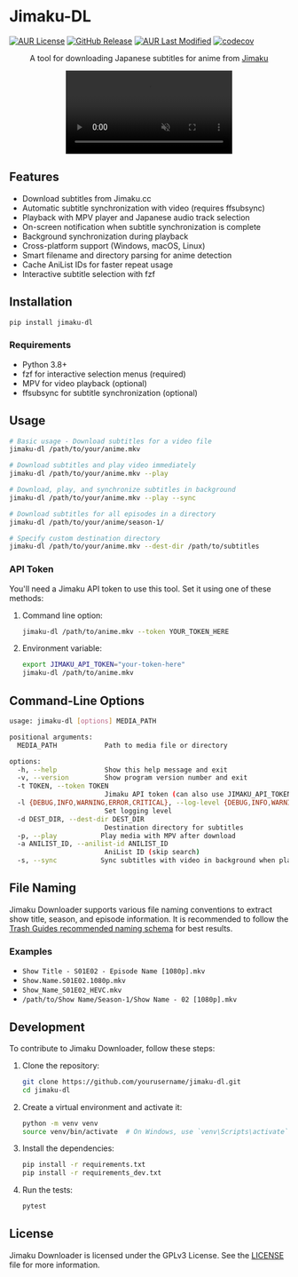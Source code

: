 # Jimaku-DL

<a href="">[![AUR License](https://img.shields.io/aur/license/python-jimaku-dl)](https://aur.archlinux.org/packages/python-jimaku-dl)</a>
<a href="">[![GitHub Release](https://img.shields.io/github/v/release/ksyasuda/jimaku-dl)](https://github.com/ksyasuda/jimaku-dl)</a>
<a href="">[![AUR Last Modified](https://img.shields.io/aur/last-modified/python-jimaku-dl)](https://aur.archlinux.org/packages/python-jimaku-dl)</a>
<a href="">[![codecov](https://codecov.io/gh/ksyasuda/jimaku-dl/graph/badge.svg?token=5S5NRSPVHT)](https://codecov.io/gh/ksyasuda/jimaku-dl)</a>

<div align="center">
  
A tool for downloading Japanese subtitles for anime from <a href="https://jimaku.cc" target="_blank" rel="noopener noreferrer">Jimaku</a>

<p>
  <video autoplay loop muted playsinline src="https://github.com/user-attachments/assets/6cf63a3e-f9a6-41e3-9351-d37a76d882e9" type="video/mp4">
  <img src="https://github.com/user-attachments/assets/f65d4e47-59f9-4cd1-be72-46a512af7fe1" alt="Jimaku-DL Demo">
</p>
   
</div>

## Features

- Download subtitles from Jimaku.cc
- Automatic subtitle synchronization with video (requires ffsubsync)
- Playback with MPV player and Japanese audio track selection
- On-screen notification when subtitle synchronization is complete
- Background synchronization during playback
- Cross-platform support (Windows, macOS, Linux)
- Smart filename and directory parsing for anime detection
- Cache AniList IDs for faster repeat usage
- Interactive subtitle selection with fzf

## Installation

```bash
pip install jimaku-dl
```

### Requirements

- Python 3.8+
- fzf for interactive selection menus (required)
- MPV for video playback (optional)
- ffsubsync for subtitle synchronization (optional)

## Usage

```bash
# Basic usage - Download subtitles for a video file
jimaku-dl /path/to/your/anime.mkv

# Download subtitles and play video immediately
jimaku-dl /path/to/your/anime.mkv --play

# Download, play, and synchronize subtitles in background
jimaku-dl /path/to/your/anime.mkv --play --sync

# Download subtitles for all episodes in a directory
jimaku-dl /path/to/your/anime/season-1/

# Specify custom destination directory
jimaku-dl /path/to/your/anime.mkv --dest-dir /path/to/subtitles
```

### API Token

You'll need a Jimaku API token to use this tool. Set it using one of these methods:

1. Command line option:

   ```bash
   jimaku-dl /path/to/anime.mkv --token YOUR_TOKEN_HERE
   ```

2. Environment variable:
   ```bash
   export JIMAKU_API_TOKEN="your-token-here"
   jimaku-dl /path/to/anime.mkv
   ```

## Command-Line Options

```bash
usage: jimaku-dl [options] MEDIA_PATH

positional arguments:
  MEDIA_PATH            Path to media file or directory

options:
  -h, --help            Show this help message and exit
  -v, --version         Show program version number and exit
  -t TOKEN, --token TOKEN
                        Jimaku API token (can also use JIMAKU_API_TOKEN env var)
  -l {DEBUG,INFO,WARNING,ERROR,CRITICAL}, --log-level {DEBUG,INFO,WARNING,ERROR,CRITICAL}
                        Set logging level
  -d DEST_DIR, --dest-dir DEST_DIR
                        Destination directory for subtitles
  -p, --play           Play media with MPV after download
  -a ANILIST_ID, --anilist-id ANILIST_ID
                        AniList ID (skip search)
  -s, --sync           Sync subtitles with video in background when playing
```

## File Naming

Jimaku Downloader supports various file naming conventions to extract show title, season, and episode information. It is recommended to follow the [Trash Guides recommended naming schema](https://trash-guides.info/Sonarr/Sonarr-recommended-naming-scheme/#recommended-naming-scheme) for best results.

### Examples

- `Show Title - S01E02 - Episode Name [1080p].mkv`
- `Show.Name.S01E02.1080p.mkv`
- `Show_Name_S01E02_HEVC.mkv`
- `/path/to/Show Name/Season-1/Show Name - 02 [1080p].mkv`

## Development

To contribute to Jimaku Downloader, follow these steps:

1. Clone the repository:

   ```sh
   git clone https://github.com/yourusername/jimaku-dl.git
   cd jimaku-dl
   ```

2. Create a virtual environment and activate it:

   ```sh
   python -m venv venv
   source venv/bin/activate  # On Windows, use `venv\Scripts\activate`
   ```

3. Install the dependencies:

   ```sh
   pip install -r requirements.txt
   pip install -r requirements_dev.txt
   ```

4. Run the tests:

   ```sh
   pytest
   ```

## License

Jimaku Downloader is licensed under the GPLv3 License. See the [LICENSE](LICENSE) file for more information.
